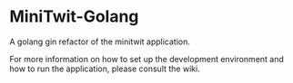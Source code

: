 # MiniTwit-Golang
A golang gin refactor of the minitwit application.

For more information on how to set up the development environment and how to run the application, please consult the wiki.
